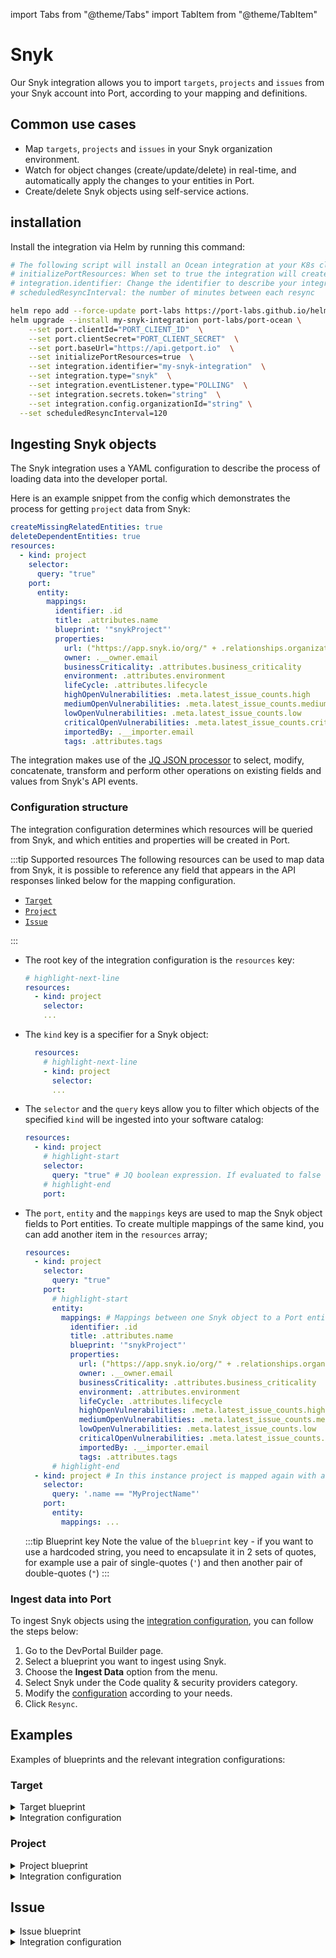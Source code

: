 import Tabs from "@theme/Tabs"
import TabItem from "@theme/TabItem"

# Snyk

Our Snyk integration allows you to import `targets`, `projects` and `issues` from your Snyk account into Port, according to your mapping and definitions.

## Common use cases

- Map `targets`, `projects` and `issues` in your Snyk organization environment.
- Watch for object changes (create/update/delete) in real-time, and automatically apply the changes to your entities in Port.
- Create/delete Snyk objects using self-service actions.

## installation

Install the integration via Helm by running this command:

```bash showLineNumbers
# The following script will install an Ocean integration at your K8s cluster using helm
# initializePortResources: When set to true the integration will create default blueprints + JQ Mappings
# integration.identifier: Change the identifier to describe your integration
# scheduledResyncInterval: the number of minutes between each resync

helm repo add --force-update port-labs https://port-labs.github.io/helm-charts
helm upgrade --install my-snyk-integration port-labs/port-ocean \
	--set port.clientId="PORT_CLIENT_ID"  \
	--set port.clientSecret="PORT_CLIENT_SECRET"  \
	--set port.baseUrl="https://api.getport.io"  \
	--set initializePortResources=true  \
	--set integration.identifier="my-snyk-integration"  \
	--set integration.type="snyk"  \
	--set integration.eventListener.type="POLLING"  \
	--set integration.secrets.token="string"  \
	--set integration.config.organizationId="string" \
  --set scheduledResyncInterval=120
```

## Ingesting Snyk objects

The Snyk integration uses a YAML configuration to describe the process of loading data into the developer portal.

Here is an example snippet from the config which demonstrates the process for getting `project` data from Snyk:

```yaml showLineNumbers
createMissingRelatedEntities: true
deleteDependentEntities: true
resources:
  - kind: project
    selector:
      query: "true"
    port:
      entity:
        mappings:
          identifier: .id
          title: .attributes.name
          blueprint: '"snykProject"'
          properties:
            url: ("https://app.snyk.io/org/" + .relationships.organization.data.id + "/project/" + .id | tostring)
            owner: .__owner.email
            businessCriticality: .attributes.business_criticality
            environment: .attributes.environment
            lifeCycle: .attributes.lifecycle
            highOpenVulnerabilities: .meta.latest_issue_counts.high
            mediumOpenVulnerabilities: .meta.latest_issue_counts.medium
            lowOpenVulnerabilities: .meta.latest_issue_counts.low
            criticalOpenVulnerabilities: .meta.latest_issue_counts.critical
            importedBy: .__importer.email
            tags: .attributes.tags
```

The integration makes use of the [JQ JSON processor](https://stedolan.github.io/jq/manual/) to select, modify, concatenate, transform and perform other operations on existing fields and values from Snyk's API events.

### Configuration structure

The integration configuration determines which resources will be queried from Snyk, and which entities and properties will be created in Port.

:::tip Supported resources
The following resources can be used to map data from Snyk, it is possible to reference any field that appears in the API responses linked below for the mapping configuration.

- [`Target`](https://apidocs.snyk.io/?version=2023-08-21%7Ebeta#get-/orgs/-org_id-/targets)
- [`Project`](https://apidocs.snyk.io/?version=2023-08-21#get-/orgs/-org_id-/projects)
- [`Issue`](https://snyk.docs.apiary.io/#reference/projects/aggregated-project-issues/list-all-aggregated-issues)

:::

- The root key of the integration configuration is the `resources` key:

  ```yaml showLineNumbers
  # highlight-next-line
  resources:
    - kind: project
      selector:
      ...
  ```

- The `kind` key is a specifier for a Snyk object:

  ```yaml showLineNumbers
    resources:
      # highlight-next-line
      - kind: project
        selector:
        ...
  ```

- The `selector` and the `query` keys allow you to filter which objects of the specified `kind` will be ingested into your software catalog:

  ```yaml showLineNumbers
  resources:
    - kind: project
      # highlight-start
      selector:
        query: "true" # JQ boolean expression. If evaluated to false - this object will be skipped.
      # highlight-end
      port:
  ```

- The `port`, `entity` and the `mappings` keys are used to map the Snyk object fields to Port entities. To create multiple mappings of the same kind, you can add another item in the `resources` array;

  ```yaml showLineNumbers
  resources:
    - kind: project
      selector:
        query: "true"
      port:
        # highlight-start
        entity:
          mappings: # Mappings between one Snyk object to a Port entity. Each value is a JQ query.
            identifier: .id
            title: .attributes.name
            blueprint: '"snykProject"'
            properties:
              url: ("https://app.snyk.io/org/" + .relationships.organization.data.id + "/project/" + .id | tostring)
              owner: .__owner.email
              businessCriticality: .attributes.business_criticality
              environment: .attributes.environment
              lifeCycle: .attributes.lifecycle
              highOpenVulnerabilities: .meta.latest_issue_counts.high
              mediumOpenVulnerabilities: .meta.latest_issue_counts.medium
              lowOpenVulnerabilities: .meta.latest_issue_counts.low
              criticalOpenVulnerabilities: .meta.latest_issue_counts.critical
              importedBy: .__importer.email
              tags: .attributes.tags
        # highlight-end
    - kind: project # In this instance project is mapped again with a different filter
      selector:
        query: '.name == "MyProjectName"'
      port:
        entity:
          mappings: ...
  ```

  :::tip Blueprint key
  Note the value of the `blueprint` key - if you want to use a hardcoded string, you need to encapsulate it in 2 sets of quotes, for example use a pair of single-quotes (`'`) and then another pair of double-quotes (`"`)
  :::

### Ingest data into Port

To ingest Snyk objects using the [integration configuration](#configuration-structure), you can follow the steps below:

1. Go to the DevPortal Builder page.
2. Select a blueprint you want to ingest using Snyk.
3. Choose the **Ingest Data** option from the menu.
4. Select Snyk under the Code quality & security providers category.
5. Modify the [configuration](#configuration-structure) according to your needs.
6. Click `Resync`.

## Examples

Examples of blueprints and the relevant integration configurations:

### Target

<details>
<summary>Target blueprint</summary>

```json showLineNumbers
{
  "identifier": "snykTarget",
  "title": "Snyk Target",
  "icon": "Snyk",
  "schema": {
    "properties": {
      "criticalOpenVulnerabilities": {
        "icon": "Vulnerability",
        "type": "number",
        "title": "Open Critical Vulnerabilities"
      },
      "highOpenVulnerabilities": {
        "icon": "Vulnerability",
        "type": "number",
        "title": "Open High Vulnerabilities"
      },
      "mediumOpenVulnerabilities": {
        "icon": "Vulnerability",
        "type": "number",
        "title": "Open Medium Vulnerabilities"
      },
      "lowOpenVulnerabilities": {
        "icon": "Vulnerability",
        "type": "number",
        "title": "Open Low Vulnerabilities"
      },
      "origin": {
        "title": "Target Origin",
        "type": "string",
        "enum": [
          "artifactory-cr",
          "aws-config",
          "aws-lambda",
          "azure-functions",
          "azure-repos",
          "bitbucket-cloud",
          "bitbucket-server",
          "cli",
          "cloud-foundry",
          "digitalocean-cr",
          "docker-hub",
          "ecr",
          "gcr",
          "github",
          "github-cr",
          "github-enterprise",
          "gitlab",
          "gitlab-cr",
          "google-artifact-cr",
          "harbor-cr",
          "heroku",
          "ibm-cloud",
          "kubernetes",
          "nexus-cr",
          "pivotal",
          "quay-cr",
          "terraform-cloud"
        ]
      }
    },
    "required": []
  },
  "mirrorProperties": {},
  "calculationProperties": {},
  "relations": {}
}
```

</details>

<details>
<summary>Integration configuration</summary>

```yaml showLineNumbers
- kind: target
  selector:
    query: "true"
  port:
    entity:
      mappings:
        identifier: .attributes.displayName
        title: .attributes.displayName
        blueprint: '"snykTarget"'
        properties:
          origin: .attributes.origin
          highOpenVulnerabilities: "[.__projects[].meta.latest_issue_counts.high] | add"
          mediumOpenVulnerabilities: "[.__projects[].meta.latest_issue_counts.medium] | add"
          lowOpenVulnerabilities: "[.__projects[].meta.latest_issue_counts.low] | add"
          criticalOpenVulnerabilities: "[.__projects[].meta.latest_issue_counts.critical] | add"
```

</details>

### Project

<details>
<summary>Project blueprint</summary>

```json showLineNumbers
{
  "identifier": "snykProject",
  "description": "This blueprint represents a snyk project in our software catalog",
  "title": "Snyk Project",
  "icon": "Snyk",
  "schema": {
    "properties": {
      "url": {
        "type": "string",
        "title": "URL",
        "format": "url",
        "icon": "Snyk"
      },
      "owner": {
        "type": "string",
        "title": "Owner",
        "format": "user",
        "icon": "TwoUsers"
      },
      "businessCriticality": {
        "title": "Business Criticality",
        "type": "array",
        "items": {
          "type": "string",
          "enum": ["critical", "high", "medium", "low"]
        },
        "icon": "DefaultProperty"
      },
      "environment": {
        "items": {
          "type": "string",
          "enum": [
            "frontend",
            "backend",
            "internal",
            "external",
            "mobile",
            "saas",
            "onprem",
            "hosted",
            "distributed"
          ]
        },
        "icon": "Environment",
        "title": "Environment",
        "type": "array"
      },
      "lifeCycle": {
        "title": "Life Cycle",
        "type": "array",
        "items": {
          "type": "string",
          "enum": ["development", "sandbox", "production"]
        },
        "icon": "DefaultProperty"
      },
      "highOpenVulnerabilities": {
        "icon": "Vulnerability",
        "type": "number",
        "title": "Open High Vulnerabilities"
      },
      "mediumOpenVulnerabilities": {
        "icon": "Vulnerability",
        "type": "number",
        "title": "Open Medium Vulnerabilities"
      },
      "lowOpenVulnerabilities": {
        "icon": "Vulnerability",
        "type": "number",
        "title": "Open Low Vulnerabilities"
      },
      "criticalOpenVulnerabilities": {
        "icon": "Vulnerability",
        "type": "number",
        "title": "Open Low Vulnerabilities"
      },
      "importedBy": {
        "icon": "TwoUsers",
        "type": "string",
        "title": "Imported By",
        "format": "user"
      },
      "tags": {
        "type": "array",
        "title": "Tags",
        "icon": "DefaultProperty"
      }
    },
    "required": []
  },
  "mirrorProperties": {},
  "calculationProperties": {},
  "relations": {}
}
```

</details>

<details>
<summary>Integration configuration</summary>

```yaml showLineNumbers
resources:
  - kind: project
    selector:
      query: "true"
    port:
      entity:
        mappings:
          identifier: .id
          title: .attributes.name
          blueprint: '"snykProject"'
          properties:
            url: ("https://app.snyk.io/org/" + .relationships.organization.data.id + "/project/" + .id | tostring)
            owner: .__owner.email
            businessCriticality: .attributes.business_criticality
            environment: .attributes.environment
            lifeCycle: .attributes.lifecycle
            highOpenVulnerabilities: .meta.latest_issue_counts.high
            mediumOpenVulnerabilities: .meta.latest_issue_counts.medium
            lowOpenVulnerabilities: .meta.latest_issue_counts.low
            criticalOpenVulnerabilities: .meta.latest_issue_counts.critical
            importedBy: .__importer.email
            tags: .attributes.tags
```

</details>

## Issue

<details>
<summary>Issue blueprint</summary>

```yaml showLineNumbers
{
  "identifier": "snykVulnerability",
  "description": "This blueprint represents a Snyk vulnerability in our software catalog",
  "title": "Snyk Vulnerability",
  "icon": "Snyk",
  "schema":
    {
      "properties":
        {
          "score": { "icon": "Star", "type": "number", "title": "Score" },
          "packageName":
            {
              "type": "string",
              "title": "Package Name",
              "icon": "DefaultProperty",
            },
          "packageVersions":
            { "icon": "Package", "title": "Package Versions", "type": "array" },
          "type":
            {
              "type": "string",
              "title": "Type",
              "enum": ["vuln", "license", "configuration"],
              "icon": "DefaultProperty",
            },
          "severity":
            {
              "icon": "Alert",
              "title": "Issue Severity",
              "type": "string",
              "enum": ["low", "medium", "high", "critical"],
              "enumColors":
                {
                  "low": "green",
                  "medium": "yellow",
                  "high": "red",
                  "critical": "red",
                },
            },
          "url":
            {
              "icon": "Link",
              "type": "string",
              "title": "Issue URL",
              "format": "url",
            },
          "language":
            {
              "type": "string",
              "title": "Language",
              "icon": "DefaultProperty",
            },
          "publicationTime":
            {
              "type": "string",
              "format": "date-time",
              "title": "Publication Time",
              "icon": "DefaultProperty",
            },
          "isPatched":
            {
              "type": "boolean",
              "title": "Is Patched",
              "icon": "DefaultProperty",
            },
        },
      "required": [],
    },
  "mirrorProperties": {},
  "calculationProperties": {},
  "relations":
    {
      "snykProject":
        {
          "title": "Project",
          "target": "snykProject",
          "required": false,
          "many": false,
        },
    },
}
```

</details>

<details>
<summary>Integration configuration</summary>

```yaml showLineNumbers
resources:
  - kind: vulnerability
    selector:
      query: '.issueType == "vuln"'
    port:
      entity:
        mappings:
          identifier: .issueData.id
          title: .issueData.title
          blueprint: '"snykVulnerability"'
          properties:
            score: .priorityScore
            packageName: .pkgName
            packageVersions: .pkgVersions
            type: .issueType
            severity: .issueData.severity
            url: .issueData.url
            language: .issueData.language // .issueType
            publicationTime: .issueData.publicationTime
            isPatched: .isPatched
          relations:
            snykProject: .__project.id
```

</details>
